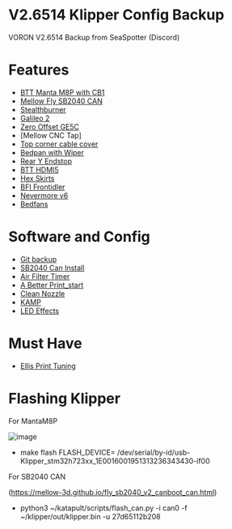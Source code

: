# V2.6514 Klipper Config Backup
VORON V2.6514 Backup from SeaSpotter (Discord)

# Features
- [BTT Manta M8P with CB1](https://t4kuuy4.github.io/Voron-Documentation/build/electrical/V2_M8P_Wiring.html)
- [Mellow Fly SB2040 CAN](https://github.com/cruiten/Voron-Related/tree/main/CANbus/Documentation)
- [Stealthburner](https://vorondesign.com/voron_stealthburner)
- [Galileo 2](https://github.com/JaredC01/Galileo2)
- [Zero Offset GE5C](https://github.com/TorxFighter/Voron-Mods/tree/main/Zero-Offset_Clamped_GE5C)
- [Mellow CNC Tap]
- [Top corner cable cover](https://github.com/VoronDesign/VoronUsers/tree/master/printer_mods/Dr-Info/corner_cable_cover_with_drop_down_holes)
- [Bedpan with Wiper](https://www.printables.com/model/659369-voron-24-purge-bucket-silicon-brush-wiper)
- [Rear Y Endstop](https://github.com/RepRapster/Voron2.4-Rear-Gantry-Y-Endstop-Mount)
- [BTT HDMI5](https://www.printables.com/model/586475-hdmi5-case-for-voron-24-300)
- [Hex Skirts](https://www.printables.com/model/474406-voron-24-skirts-with-hex-infill-250-300-and-350mm-)
- [BFI Frontidler](https://github.com/clee/VoronBFI)
- [Nevermore v6](https://github.com/nevermore3d/Nevermore_Micro/tree/master/V6)
- [Bedfans](https://mods.vorondesign.com/detail/28xgztUufAtAfV4XUL5l4w)


# Software and Config
- [Git backup](https://github.com/th33xitus/kiauh/wiki/How-to-autocommit-config-changes-to-github%3F)
- [SB2040 Can Install]([https://github.com/cruiten/Voron-Related/tree/main/CANbus/Documentation](https://mellow-3d.github.io/fly_sb2040_v2_canboot_can.html))
- [Air Filter Timer](https://github.com/MapleLeafMakers/KlipperMacros/blob/main/air_filter_timer.cfg)
- [A Better Print_start](https://github.com/jontek2/A-better-print_start-macro)
- [Clean Nozzle](https://github.com/VoronDesign/VoronUsers/blob/master/orphaned_mods/printer_mods/edwardyeeks/Decontaminator_Purge_Bucket_%26_Nozzle_Scrubber/Macros/nozzle_scrub.cfg)
- [KAMP](https://github.com/kyleisah/Klipper-Adaptive-Meshing-Purging)
- [LED Effects](https://github.com/julianschill/klipper-led_effect/blob/master/docs/LED_Effect.md)
  

# Must Have
- [Ellis Print Tuning](https://ellis3dp.com/Print-Tuning-Guide/)

# Flashing Klipper

For MantaM8P

![image](https://github.com/seaspotter/Voron_Backup_V2.6514/assets/5041760/650695d0-e523-415d-858f-74806050f8d6)

- make flash FLASH_DEVICE= /dev/serial/by-id/usb-Klipper_stm32h723xx_1E0016001951313236343430-if00

For SB2040 CAN

(https://mellow-3d.github.io/fly_sb2040_v2_canboot_can.html)

- python3 ~/katapult/scripts/flash_can.py -i can0 -f ~/klipper/out/klipper.bin -u 27d65112b208
